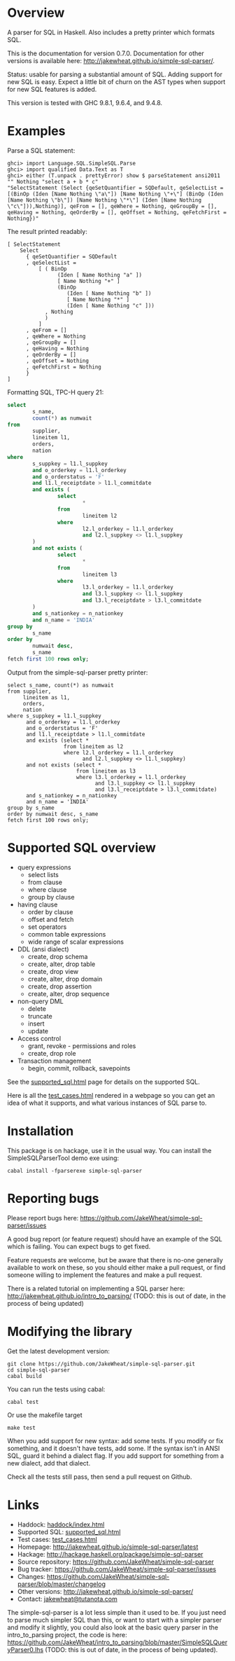 
# Overview

A parser for SQL in Haskell. Also includes a pretty printer which
formats SQL.

This is the documentation for version 0.7.0. Documentation for other
versions is available here:
<http://jakewheat.github.io/simple-sql-parser/>.

Status: usable for parsing a substantial amount of SQL. Adding support
for new SQL is easy. Expect a little bit of churn on the AST types
when support for new SQL features is added.

This version is tested with GHC 9.8.1, 9.6.4, and 9.4.8.

# Examples

Parse a SQL statement:

~~~~{.haskell sb-session='cabal repl --repl-options=-XOverloadedStrings' sb-prompt='ghci> ' sb-no-initial-text=}
ghci> import Language.SQL.SimpleSQL.Parse
ghci> import qualified Data.Text as T
ghci> either (T.unpack . prettyError) show $ parseStatement ansi2011 "" Nothing "select a + b * c"
"SelectStatement (Select {qeSetQuantifier = SQDefault, qeSelectList = [(BinOp (Iden [Name Nothing \"a\"]) [Name Nothing \"+\"] (BinOp (Iden [Name Nothing \"b\"]) [Name Nothing \"*\"] (Iden [Name Nothing \"c\"])),Nothing)], qeFrom = [], qeWhere = Nothing, qeGroupBy = [], qeHaving = Nothing, qeOrderBy = [], qeOffset = Nothing, qeFetchFirst = Nothing})"
~~~~

The result printed readably:

~~~~{.haskell sb-run='cabal run -fparserexe SimpleSQLParserTool -- parse -c "select a + b * c"' sb-cwd='..'}
[ SelectStatement
    Select
      { qeSetQuantifier = SQDefault
      , qeSelectList =
          [ ( BinOp
                (Iden [ Name Nothing "a" ])
                [ Name Nothing "+" ]
                (BinOp
                   (Iden [ Name Nothing "b" ])
                   [ Name Nothing "*" ]
                   (Iden [ Name Nothing "c" ]))
            , Nothing
            )
          ]
      , qeFrom = []
      , qeWhere = Nothing
      , qeGroupBy = []
      , qeHaving = Nothing
      , qeOrderBy = []
      , qeOffset = Nothing
      , qeFetchFirst = Nothing
      }
]
~~~~

Formatting SQL, TPC-H query 21:

~~~~{.sql sb-file='tpch21.sql'}
select
        s_name,
        count(*) as numwait
from
        supplier,
        lineitem l1,
        orders,
        nation
where
        s_suppkey = l1.l_suppkey
        and o_orderkey = l1.l_orderkey
        and o_orderstatus = 'F'
        and l1.l_receiptdate > l1.l_commitdate
        and exists (
                select
                        *
                from
                        lineitem l2
                where
                        l2.l_orderkey = l1.l_orderkey
                        and l2.l_suppkey <> l1.l_suppkey
        )
        and not exists (
                select
                        *
                from
                        lineitem l3
                where
                        l3.l_orderkey = l1.l_orderkey
                        and l3.l_suppkey <> l1.l_suppkey
                        and l3.l_receiptdate > l3.l_commitdate
        )
        and s_nationkey = n_nationkey
        and n_name = 'INDIA'
group by
        s_name
order by
        numwait desc,
        s_name
fetch first 100 rows only;
~~~~

Output from the simple-sql-parser pretty printer:

~~~~{.haskell sb-run='cabal run -fparserexe SimpleSQLParserTool -- format website/tpch21.sql' sb-cwd='..'}
select s_name, count(*) as numwait
from supplier,
     lineitem as l1,
     orders,
     nation
where s_suppkey = l1.l_suppkey
      and o_orderkey = l1.l_orderkey
      and o_orderstatus = 'F'
      and l1.l_receiptdate > l1.l_commitdate
      and exists (select *
                  from lineitem as l2
                  where l2.l_orderkey = l1.l_orderkey
                        and l2.l_suppkey <> l1.l_suppkey)
      and not exists (select *
                      from lineitem as l3
                      where l3.l_orderkey = l1.l_orderkey
                            and l3.l_suppkey <> l1.l_suppkey
                            and l3.l_receiptdate > l3.l_commitdate)
      and s_nationkey = n_nationkey
      and n_name = 'INDIA'
group by s_name
order by numwait desc, s_name
fetch first 100 rows only;

~~~~

# Supported SQL overview

* query expressions
  * select lists
  * from clause
  * where clause
  * group by clause
* having clause
  * order by clause
  * offset and fetch
  * set operators
  * common table expressions
  * wide range of scalar expressions
* DDL (ansi dialect)
  * create, drop schema
  * create, alter, drop table
  * create, drop view
  * create, alter, drop domain
  * create, drop assertion
  * create, alter, drop sequence
* non-query DML
  * delete
  * truncate
  * insert
  * update
* Access control
  * grant, revoke - permissions and roles
  * create, drop role
* Transaction management
  * begin, commit, rollback, savepoints

See the [supported_sql.html](supported_sql.html) page for details on the supported SQL.

Here is all the [test_cases.html](test_cases.html) rendered in a webpage so you can get
an idea of what it supports, and what various instances of SQL parse to.

# Installation

This package is on hackage, use it in the usual way. You can install
the SimpleSQLParserTool demo exe using:

~~~~
cabal install -fparserexe simple-sql-parser
~~~~

# Reporting bugs

Please report bugs here: <https://github.com/JakeWheat/simple-sql-parser/issues>

A good bug report (or feature request) should have an example of the
SQL which is failing. You can expect bugs to get fixed.

Feature requests are welcome, but be aware that there is no-one
generally available to work on these, so you should either make a pull
request, or find someone willing to implement the features and make a
pull request.

There is a related tutorial on implementing a SQL parser here:
<http://jakewheat.github.io/intro_to_parsing/> (TODO: this is out of
date, in the process of being updated)

# Modifying the library

Get the latest development version:

~~~~
git clone https://github.com/JakeWheat/simple-sql-parser.git
cd simple-sql-parser
cabal build
~~~~

You can run the tests using cabal:

~~~~
cabal test
~~~~

Or use the makefile target

~~~~
make test
~~~~

When you add support for new syntax: add some tests. If you modify or
fix something, and it doesn't have tests, add some. If the syntax
isn't in ANSI SQL, guard it behind a dialect flag. If you add
support for something from a new dialect, add that dialect.

Check all the tests still pass, then send a pull request on Github.

# Links

* Haddock: [haddock/index.html](haddock/index.html)
* Supported SQL: [supported_sql.html](supported_sql.html)
* Test cases: [test_cases.html](test_cases.html)
* Homepage: <http://jakewheat.github.io/simple-sql-parser/latest>
* Hackage: <http://hackage.haskell.org/package/simple-sql-parser>
* Source repository: <https://github.com/JakeWheat/simple-sql-parser>
* Bug tracker: <https://github.com/JakeWheat/simple-sql-parser/issues>
* Changes: <https://github.com/JakeWheat/simple-sql-parser/blob/master/changelog>
* Other versions: <http://jakewheat.github.io/simple-sql-parser/>
* Contact: jakewheat@tutanota.com

The simple-sql-parser is a lot less simple than it used to be. If you
just need to parse much simpler SQL than this, or want to start with a
simpler parser and modify it slightly, you could also look at the
basic query parser in the intro_to_parsing project, the code is here:
<https://github.com/JakeWheat/intro_to_parsing/blob/master/SimpleSQLQueryParser0.lhs>
(TODO: this is out of date, in the process of being updated).
